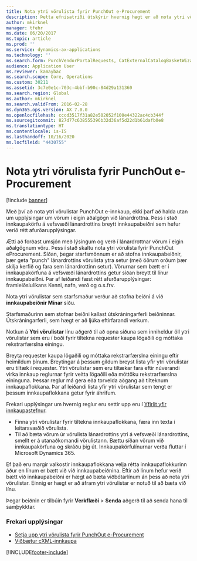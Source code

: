 ```yaml
---
title: Nota ytri vörulista fyrir PunchOut e-Procurement
description: Þetta efnisatriði útskýrir hvernig hægt er að nota ytri vörulista til að stofna og senda innkaupabeiðnir.
author: mkirknel
manager: tfehr
ms.date: 06/20/2017
ms.topic: article
ms.prod: ''
ms.service: dynamics-ax-applications
ms.technology: ''
ms.search.form: PurchVendorPortalRequests, CatExternalCatalogBasketWizard, CatExternalCatalogPunchoutDialog
audience: Application User
ms.reviewer: kamaybac
ms.search.scope: Core, Operations
ms.custom: 30211
ms.assetid: 3c7e0e1c-703c-4bbf-b90c-84d29a131360
ms.search.region: Global
ms.author: mkirknel
ms.search.validFrom: 2016-02-28
ms.dyn365.ops.version: AX 7.0.0
ms.openlocfilehash: cccd3517f31a82e502052f100e44322ac4cb344f
ms.sourcegitcommit: 827d77c638555396b32d36af5d22d1b61dafb0e8
ms.translationtype: HT
ms.contentlocale: is-IS
ms.lasthandoff: 10/16/2020
ms.locfileid: "4430755"
---
```

# <a name="use-external-catalogs-for-punchout-e-procurement"></a>Nota ytri vörulista fyrir PunchOut e-Procurement

[!include [banner](../includes/banner.md)]

Með því að nota ytri vörulistar PunchOut e-innkaup, ekki þarf að halda utan um upplýsingar um vörum í eigin aðalgögn við lánardrottna. Þess í stað innkaupakörfu á vefsvæði lánardrottins breytt innkaupabeiðni sem hefur verið rétt afurðarupplýsingar. 

Ætti að forðast umsjón með lýsingum og verð í lánardrottnar vörum í eigin aðalgögnum vöru. Þess í stað skaltu nota ytri vörulista fyrir PunchOut eProcurement. Síðan, þegar starfsmönnum er að stofna innkaupabeiðnir, þær geta "punch" lánardrottins vörulista ytra setur (með öðrum orðum þær skilja kerfið og fara sem lánardrottinn setur). Vörurnar sem bætt er í innkaupakörfuna á vefsvæði lánardrottins getur síðan breytt til línur innkaupabeiðni. Þar af leiðandi fæst rétt afurðarupplýsingar: framleiðslulíkans Kenni, nafn, verð og o.s.frv.

Nota ytri vörulistar sem starfsmaður verður að stofna beiðni á við **innkaupabeiðnir Mínar** síðu.

Starfsmaðurinn sem stofnar beiðni kallast útskráningarferli beiðninnar. Útskráningarferli, sem hægt er að ljúka eftirfarandi verkum.

Notkun á **Ytri vörulistar** línu aðgerð til að opna síðuna sem inniheldur öll ytri vörulistar sem eru í boði fyrir tiltekna requester kaupa lögaðili og móttaka rekstrarfærslna einingu.

Breyta requester kaupa lögaðili og móttaka rekstrarfærslna einingu eftir heimildum þínum. Breytingar á þessum gildum breyst lista yfir ytri vörulistar eru tiltæk í requester. Ytri vörulistar sem eru tiltækar fara eftir núverandi virka innkaup reglurnar fyrir veitta lögaðili eða móttöku rekstrarfærslna eininguna. Þessar reglur má gera eða torvelda aðgang að tilteknum innkaupaflokkana. Þar af leiðandi lista yfir ytri vörulistar sem tengt er þessum innkaupaflokkana getur fyrir áhrifum.

Frekari upplýsingar um hvernig reglur eru settir upp eru í [Yfirlit yfir innkaupastefnur](../procurement/purchase-policies.md).

- Finna ytri vörulistar fyrir tiltekna innkaupaflokkana, færa inn texta í leitarsvæðið vörulista.
- Til að bæta vörum úr vörulista lánardrottins ytri á vefsvæði lánardrottins, smellt er á utanaðkomandi vörulistann. Bættu síðan vörum við innkaupakörfuna og skráðu þig út. Innkaupakörfulínurnar verða fluttar í Microsoft Dynamics 365.

Ef það eru margir valkostir innkaupaflokkana velja rétta innkaupaflokkurinn áður en línum er bætt við við innkaupabeiðnina.
Eftir að línum hefur verið bætt við innkaupabeiðni er hægt að bæta viðbótarlínum án þess að nota ytri vörulistar. Einnig er hægt er að áfram ytri vörulistar er notuð til að bæta við línu.

Þegar beiðnin er tilbúin fyrir **Verkflæði** > **Senda** aðgerð til að senda hana til samþykktar.

### <a name="additional-resources"></a>Frekari upplýsingar

- [Setja upp ytri vörulista fyrir PunchOut e-Procurement](set-up-external-catalog-for-punchout.md)
- [Viðbætur cXML-innkaupa](purchasing-cxml-enhancements.md)

[!INCLUDE[footer-include](../../includes/footer-banner.md)]